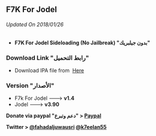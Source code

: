 ## **F7K For Jodel**
###### Updated On 2018/01/26

- **F7K For Jodel Sideloading (No Jailbreak) "بدون جيلبريك"**



###  Download Link "رابط التحميل" 
 - Download IPA file from  [Here ](https://mega.nz/#!bItCRRJZ!1LjBGq_IjCMEvXV-J_AQIQmxpEGb1t6lb8-CvW7tHkQ)
 
 ### Version "الأصدار" 
- F7k For Jodel ---> **v1.4**
- Jodel ---> **v3.90**

 
 **Donate via paypal "دعم وتبرع" > [Paypal](https://www.paypal.me/Spoofsnap)**

**Twitter > [@fahadaljuwausri](https://twitter.com/fahadaljuwausri) [@k7eelan55](https://twitter.com/K7eelan55)**
